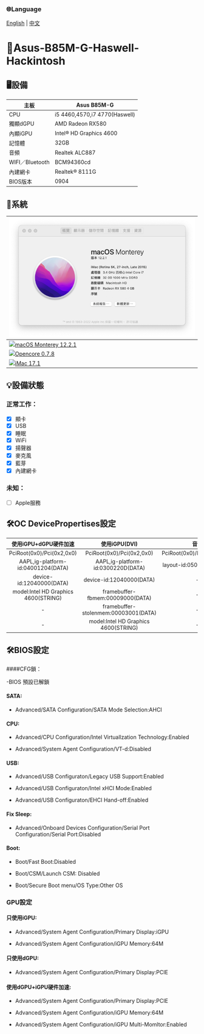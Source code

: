 ### 🌐Language
[English](README.md) | [中文](README-zh.md)

# 🍎Asus-B85M-G-Haswell-Hackintosh 

## 🖥️設備

| 主板 | Asus B85M-G |
|------------|-------------------------------|
| CPU | i5 4460,4570,i7 4770(Haswell) |
| 獨顯dGPU | AMD Radeon RX580 |
| 內顯iGPU | Intel® HD Graphics 4600 |
| 記憶體 | 32GB |
| 音頻 | Realtek ALC887 |
| WIFI／Bluetooth | BCM94360cd |
| 內建網卡 | Realtek® 8111G |
| BIOS版本 | 0904 |

## 📀系統

| ![alt text](Mac.png) |
|------------|
| <a href="https://www.apple.com/tw/macos/monterey/"><img src="https://static.techspot.com/images2/downloads/topdownload/2021/10/2021-10-27-ts3_thumbs-36e.png" height="32px"/>macOS Monterey 12.2.1 |
| <a href="https://github.com/acidanthera/OpenCorePkg/releases/tag/0.7.8"><img src="https://raw.githubusercontent.com/acidanthera/OpenCorePkg/master/Docs/Logos/LogoApprox.svg" height="34px"/>Opencore 0.7.8 |
| <a href="https://dortania.github.io/OpenCore-Install-Guide/extras/smbios-support.html#how-to-decide"><img src="https://aux.iconspalace.com/uploads/imac-icon-256.png" height="30px"/>iMac 17.1 | 

## 💡設備狀態
### 正常工作：
- [x] 顯卡
- [x] USB
- [x] 睡眠
- [x] WiFi
- [x] 揚聲器
- [x] 麥克風
- [x] 藍芽
- [x] 內建網卡
### 未知：
- [ ] Apple服務

## 🛠️OC DevicePropertises設定

| 使用iGPU+dGPU硬件加速 |  使用iGPU(DVI)  |  音頻
:-------------------------:|:-------------------------:|:-------------------------:
PciRoot(0x0)/Pci(0x2,0x0)|PciRoot(0x0)/Pci(0x2,0x0)|PciRoot(0x0)/Pci(0x1B,0x0)
AAPL,ig-platform-id:04001204(DATA)|AAPL,ig-platform-id:0300220D(DATA)|layout-id:05000000(DATA)
device-id:12040000(DATA)|device-id:12040000(DATA)|-
model:Intel HD Graphics 4600(STRING)|framebuffer-fbmem:00009000(DATA)|-
-|framebuffer-stolenmem:00003001(DATA)|-
-|model:Intel HD Graphics 4600(STRING)|-

## 🛠️BIOS設定
  
####CFG鎖：

-BIOS 預設已解鎖
  
#### SATA:

- Advanced/SATA Configuration/SATA Mode Selection:AHCI

#### CPU:

- Advanced/CPU Configuration/Intel Virtuallzation Technology:Enabled

- Advanced/System Agent Configuration/VT-d:Disabled

#### USB:

- Advanced/USB Configuraton/Legacy USB Support:Enabled

- Advanced/USB Configuraton/Intel xHCI Mode:Enabled

- Advanced/USB Configuraton/EHCI Hand-off:Enabled

#### Fix Sleep:

- Advanced/Onboard Devices Configuration/Serial Port Configuration/Serial Port:Disabled

#### Boot:

- Boot/Fast Boot:Disabled

- Boot/CSM/Launch CSM: Disabled

- Boot/Secure Boot menu/OS Type:Other OS

### GPU設定

#### 只使用iGPU:

- Advanced/System Agent Configuration/Primary Display:iGPU

- Advanced/System Agent Configuration/iGPU Memory:64M

#### 只使用dGPU:

- Advanced/System Agent Configuration/Primary Display:PCIE

#### 使用dGPU+iGPU硬件加速:

- Advanced/System Agent Configuration/Primary Display:PCIE

- Advanced/System Agent Configuration/iGPU Memory:64M

- Advanced/System Agent Configuration/iGPU Multi-Momltor:Enabled
